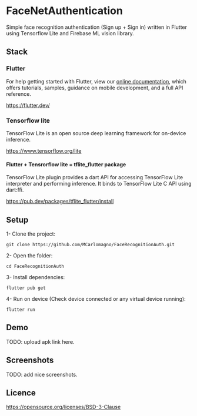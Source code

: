 # FaceNetAuthentication

Simple face recognition authentication (Sign up + Sign in) written in Flutter using Tensorflow Lite and Firebase ML vision library.

## Stack

### Flutter
For help getting started with Flutter, view our
[online documentation](https://flutter.dev/docs), which offers tutorials,
samples, guidance on mobile development, and a full API reference.

https://flutter.dev/

### Tensorflow lite
TensorFlow Lite is an open source deep learning framework for on-device inference.

https://www.tensorflow.org/lite

#### Flutter + Tensrorflow lite = tflite_flutter package 
TensorFlow Lite plugin provides a dart API for accessing TensorFlow Lite interpreter and performing inference. It binds to TensorFlow Lite C API using dart:ffi.

https://pub.dev/packages/tflite_flutter/install

## Setup

1- Clone the project:

```
git clone https://github.com/MCarlomagno/FaceRecognitionAuth.git
```
2- Open the folder:

```
cd FaceRecognitionAuth
```
3- Install dependencies:

```
flutter pub get
```
4- Run on device (Check device connected or any virtual device running):

```
flutter run
```
## Demo

TODO: upload apk link here.

## Screenshots

TODO: add nice screenshots.

## Licence

https://opensource.org/licenses/BSD-3-Clause




